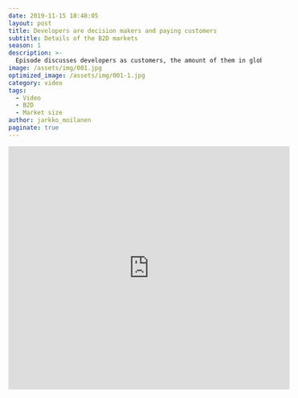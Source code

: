 ```yaml
---
date: 2019-11-15 18:48:05
layout: post
title: Developers are decision makers and paying customers
subtitle: Details of the B2D markets
season: 1
description: >-
  Episode discusses developers as customers, the amount of them in global level, their purchase capability and suggestion of B2D Product Strategy
image: /assets/img/001.jpg
optimized_image: /assets/img/001-1.jpg
category: video
tags:
  - Video
  - B2D
  - Market size
author: jarkko_moilanen
paginate: true
---
```


<iframe width="560" height="485" src="https://www.youtube.com/embed/vrj3VY9FCfc" frameborder="0" allow="accelerometer; autoplay; encrypted-media; gyroscope; picture-in-picture" allowfullscreen></iframe>
